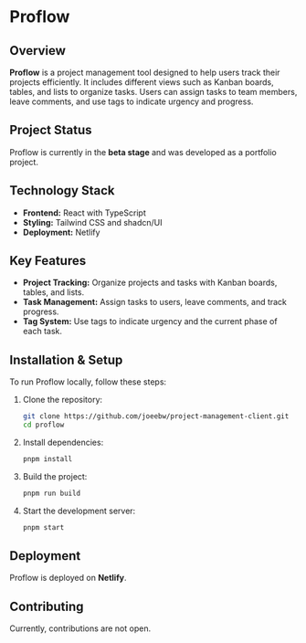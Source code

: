 # **Proflow**  

## **Overview**  
**Proflow** is a project management tool designed to help users track their projects efficiently. It includes different views such as Kanban boards, tables, and lists to organize tasks. Users can assign tasks to team members, leave comments, and use tags to indicate urgency and progress.  

## **Project Status**  
Proflow is currently in the **beta stage** and was developed as a portfolio project.  

## **Technology Stack**  
- **Frontend:** React with TypeScript  
- **Styling:** Tailwind CSS and shadcn/UI  
- **Deployment:** Netlify  

## **Key Features**  
- **Project Tracking:** Organize projects and tasks with Kanban boards, tables, and lists.  
- **Task Management:** Assign tasks to users, leave comments, and track progress.  
- **Tag System:** Use tags to indicate urgency and the current phase of each task.  

## **Installation & Setup**  
To run Proflow locally, follow these steps:  

1. Clone the repository:  
   ```sh
   git clone https://github.com/joeebw/project-management-client.git
   cd proflow
   ```  
2. Install dependencies:  
   ```sh
   pnpm install
   ```  
3. Build the project:  
   ```sh
   pnpm run build
   ```  
4. Start the development server:  
   ```sh
   pnpm start
   ```  

## **Deployment**  
Proflow is deployed on **Netlify**.  

## **Contributing**  
Currently, contributions are not open.  
